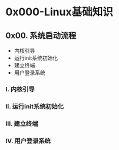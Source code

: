 # 0x000-Linux基础知识

## 0x00. 系统启动流程

- 内核引导
- 运行init系统初始化
- 建立终端
- 用户登录系统

### I. 内核引导

### II. 运行init系统初始化

### III. 建立终端

### IV. 用户登录系统
